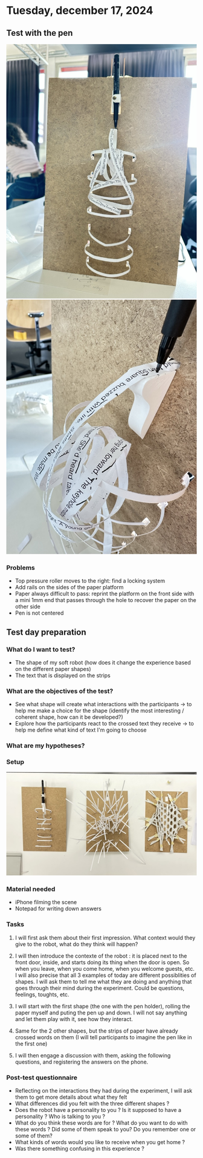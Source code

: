 # Tuesday, december 17, 2024

## Test with the pen 
![](images/IMG_9755.jpeg)
![](images/IMG_9757.jpeg)

### Problems
- Top pressure roller moves to the right: find a locking system
- Add rails on the sides of the paper platform
- Paper always difficult to pass: reprint the platform on the front side with a mini 1mm end that passes through the hole to recover the paper on the other side
- Pen is not centered

## Test day preparation

### What do I want to test?
- The shape of my soft robot (how does it change the experience based on the different paper shapes)
- The text that is displayed on the strips

### What are the objectives of the test?

- See what shape will create what interactions with the participants -> to help me make a choice for the shape (identify the most interesting / coherent shape, how can it be developed?)
- Explore how the participants react to the crossed text they receive -> to help me define what kind of text I'm going to choose

### What are my hypotheses?

### Setup
![](images/IMG_9758.jpeg)


### Material needed
- iPhone filming the scene
- Notepad for writing down answers

### Tasks
1. I will first ask them about their first impression. What context would they give to the robot, what do they think will happen?
   
2. I will then introduce the contexte of the robot : it is placed next to the front door, inside, and starts doing its thing when the door is open. So when you leave, when you come home, when you welcome guests, etc. 
I will also precise that all 3 examples of today are different possiblities of shapes.
I will ask them to tell me what they are doing and anything that goes through their mind during the experiment. Could be questions, feelings, toughts, etc. 

3. I will start with the first shape (the one with the pen holder), rolling the paper myself and puting the pen up and down. I will not say anything and let them play with it, see how they interact. 

4. Same for the 2 other shapes, but the strips of paper have already crossed words on them (I will tell participants to imagine the pen like in the first one)
5. I will then engage a discussion with them, asking the following questions, and registering the answers on the phone. 

### Post-test questionnaire 
- Reflecting on the interactions they had during the experiment, I will ask them to get more details about what they felt
- What differences did you felt with the three different shapes ?
- Does the robot have a personality to you ? Is it supposed to have a personality ? Who is talking to you ?
- What do you think these words are for ? What do you want to do with these words ? Did some of them speak to you? Do you remember one or some of them?
- What kinds of words would you like to receive when you get home ?
- Was there something confusing in this experience ? 

